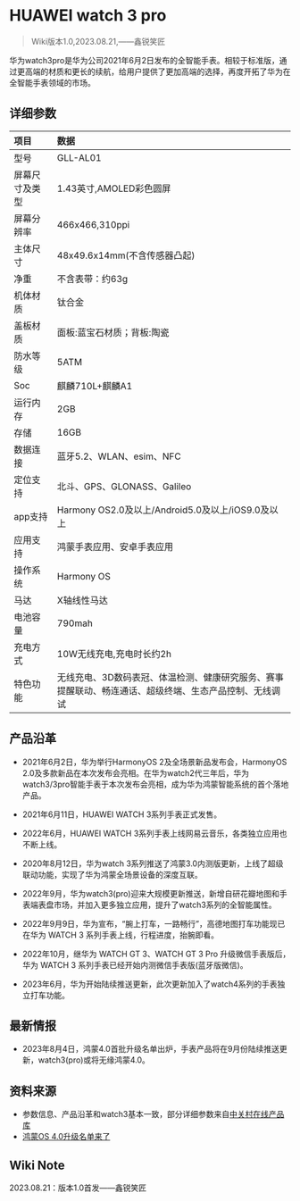 # HUAWEI watch 3 pro

>Wiki版本1.0,2023.08.21,——鑫锐笑匠

华为watch3pro是华为公司2021年6月2日发布的全智能手表。相较于标准版，通过更高端的材质和更长的续航，给用户提供了更加高端的选择，再度开拓了华为在全智能手表领域的市场。


## 详细参数
|项目|数据|
|:---|:---|
|型号|GLL-AL01|
|屏幕尺寸及类型|1.43英寸,AMOLED彩色圆屏|
|屏幕分辨率|466x466,310ppi|
|主体尺寸|48x49.6x14mm(不含传感器凸起)|
|净重|不含表带：约63g|
|机体材质|钛合金|
|盖板材质|面板:蓝宝石材质；背板:陶瓷|
|防水等级|5ATM|
|Soc|麒麟710L+麒麟A1|
|运行内存|2GB|
|存储|16GB|
|数据连接|蓝牙5.2、WLAN、esim、NFC|
|定位支持|北斗、GPS、GLONASS、Galileo|
|app支持|Harmony OS2.0及以上/Android5.0及以上/iOS9.0及以上|
|应用支持|鸿蒙手表应用、安卓手表应用|
|操作系统|Harmony OS|
|马达|X轴线性马达|
|电池容量|790mah|
|充电方式|10W无线充电,充电时长约2h|
|特色功能|无线充电、3D数码表冠、体温检测、健康研究服务、赛事提醒联动、畅连通话、超级终端、生态产品控制、无线调试|

## 产品沿革

- 2021年6月2日，华为举行HarmonyOS 2及全场景新品发布会，HarmonyOS 2.0及多款新品在本次发布会亮相。在华为watch2代三年后，华为watch3/3pro智能手表于本次发布会亮相，成为华为鸿蒙智能系统的首个落地产品。

- 2021年6月11日，HUAWEI WATCH 3系列手表正式发售。

- 2022年6月，HUAWEI WATCH 3系列手表上线网易云音乐，各类独立应用也不断上线。

- 2020年8月12日，华为watch 3系列推送了鸿蒙3.0内测版更新，上线了超级联动功能，实现了华为鸿蒙全场景设备的深度互联。

- 2022年9月，华为watch3(pro)迎来大规模更新推送，新增自研花瓣地图和手表端表盘市场，并加入更多独立应用，提升了watch3系列的全智能属性。

- 2022年9月9日，华为宣布，“腕上打车，一路畅行”，高德地图打车功能现已在华为 WATCH 3 系列手表上线，行程进度，抬腕即看。

- 2022年10月，继华为 WATCH GT 3、WATCH GT 3 Pro 升级微信手表版后，华为 WATCH 3 系列手表已经开始内测微信手表版(蓝牙版微信)。

- 2023年6月，华为开始陆续推送更新，此次更新加入了watch4系列的手表独立打车功能。


## 最新情报

- 2023年8月4日，鸿蒙4.0首批升级名单出炉，手表产品将在9月份陆续推送更新，watch3(pro)或将无缘鸿蒙4.0。


## 资料来源

- 参数信息、产品沿革和watch3基本一致，部分详细参数来自[中关村在线产品库](https://detail.zol.com.cn/1374/1373245/param.shtml)
- [鸿蒙OS 4.0升级名单来了](https://baijiahao.baidu.com/s?id=1773349756677751009&wfr=spider&for=pc)


## Wiki Note

2023.08.21：版本1.0首发——鑫锐笑匠